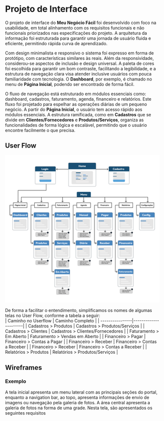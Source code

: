 
# Projeto de Interface

O projeto de interface do **Meu Negócio Fácil** foi desenvolvido com foco na usabilidade, em total alinhamento com os requisitos funcionais e não funcionais priorizados nas especificações do projeto. A arquitetura da informação foi estruturada para garantir uma jornada de usuário fluida e eficiente, permitindo rápida curva de aprendizado.

Com design minimalista e responsivo o sistema foi expresso em forma de protótipo, com características similares às reais. Além da responsividade, considerou-se aspectos de inclusão e design universal. A paleta de cores foi escolhida para garantir um bom contraste, facilitando a legibilidade, e a estrutura de navegação clara visa atender inclusive usuários com pouca familiaridade com tecnologia. O **Dashboard**, por exemplo, é chamado no menu de **Página Inicial**, podendo ser encontrado de forma fácil.

O fluxo de navegação está estruturado em módulos essenciais como: dashboard, cadastros, faturamento, agenda, financeiro e relatórios. Este fluxo foi projetado para espelhar as operações diárias de um pequeno negócio. A partir do **Página Inicial**, o usuário tem acesso rápido aos módulos essenciais. A estrutura ramificada, como em **Cadastros** que se divide em **Clientes/Fornecedores** e **Produtos/Serviços**, organiza as funcionalidades de forma lógica e escalável, permitindo que o usuário encontre facilmente o que precisa.


## User Flow


![User Flow](img/userflow.png)

De forma a facilitar o entendimento, simplificamos os nomes de algumas telas no User Flow, conforme a tabela a seguir:  
| Caminho no Userflow | Caminho Completo | 
| ----------------|----------------------|
| Cadastros > Produtos | Cadastros > Produtos/Serviços | 
| Cadastros > Clientes | Cadastros > Clientes/Fornecedores | 
| Faturamento > Em Aberto | Faturamento > Vendas em Aberto | 
| Financeiro > Pagar | Financeiro > Contas a Pagar | 
| Financeiro > Receber | Financeiro > Contas a Receber | 
| Financeiro > Receber | Financeiro > Contas a Receber | 
| Relatórios > Produtos | Relatórios > Produtos/Serviços | 



## Wireframes



### Exemplo

A tela inicial apresenta um menu lateral com as principais seções do portal, enquanto a navigation bar, ao topo, apresenta informações de envio de imagens ou navegação pela galeria de fotos. A área central apresenta a galeria de fotos na forma de uma grade. Nesta tela, são apresentados os seguintes requisitos


